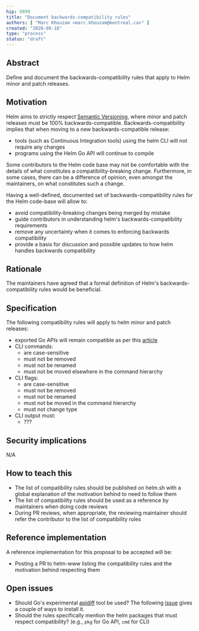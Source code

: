 ```yaml
---
hip: 9999
title: "Document backwards-compatibility rules"
authors: [ "Marc Khouzam <marc.khouzam@montreal.ca>" ]
created: "2020-09-18"
type: "process"
status: "draft"
---
```


## Abstract

Define and document the backwards-compatibility rules that apply to Helm minor and patch releases.

## Motivation

Helm aims to strictly respect [Semantic Versioning][semver], where minor and patch releases must be 100% backwards-compatible.
Backwards-compatibility implies that when moving to a new backwards-compatible release:
* tools (such as Continuous Integration tools) using the helm CLI will not require any changes
* programs using the Helm Go API will continue to compile 

Some contributors to the Helm code base may not be comfortable with the details of what constitutes a compatibility-breaking change.
Furthermore, in some cases, there can be a difference of opinion, even amongst the maintainers, on what constitutes such a change.

Having a well-defined, documented set of backwards-compatibility rules for the Helm code-base will allow to:
* avoid compatibility-breaking changes being merged by mistake
* guide contributors in understanding helm's backwards-compatibility requirements
* remove any uncertainty when it comes to enforcing backwards compatibility
* provide a basis for discussion and possible updates to how helm handles backwards compatibility

## Rationale

The maintainers have agreed that a formal definition of Helm's backwards-compatibility rules would be beneficial.

## Specification

The following compatibility rules will apply to helm minor and patch releases:
* exported Go APIs will remain compatible as per this [article][go-module-comp]
* CLI commands:
    * are case-sensitive
    * must not be removed
    * must not be renamed
    * must not be moved elsewhere in the command hierarchy
* CLI flags:
    * are case-sensitive
    * must not be removed
    * must not be renamed
    * must not be moved in the command hierarchy
    * must not change type
* CLI output must:
    * ???

## Security implications

N/A

## How to teach this

* The list of compatibility rules should be published on helm.sh with a global explanation of the motivation behind to need to follow them
* The list of compatibility rules should be used as a reference by maintainers when doing code reviews
* During PR reviews, when appropriate, the reviewing maintainer should refer the contributor to the list of compatibility rules

## Reference implementation

A reference implementation for this proposal to be accepted will be:
* Posting a PR to helm-www listing the compatibility rules and the motivation behind respecting them

## Open issues

* Should Go's experimental [apidiff][apidiff] tool be used?  The following [issue][apidiff-install] gives a couple of ways to install it.
* Should the rules specifically mention the helm packages that must respect compatibility? (e.g., `pkg` for Go API, `cmd` for CLI)

[semver]: https://semver.org/spec/v2.0.0.html
[go-module-comp]: https://blog.golang.org/module-compatibility
[apidiff]: https://pkg.go.dev/golang.org/x/exp/cmd/apidiff
[apidiff-install]: https://github.com/golang/go/issues/34849


